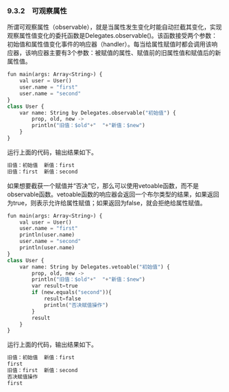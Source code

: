 ### 9.3.2　可观察属性

所谓可观察属性（observable），就是当属性发生变化时能自动拦截其变化，实现观察属性值变化的委托函数是Delegates.observable()。该函数接受两个参数：初始值和属性值变化事件的响应器（handler）。每当给属性赋值时都会调用该响应器，该响应器主要有3个参数：被赋值的属性、赋值前的旧属性值和赋值后的新属性值。

```python
fun main(args: Array<String>) {
    val user = User()
    user.name = "first"
    user.name = "second"
}
class User {
    var name: String by Delegates.observable("初始值") {
        prop, old, new ->
        println("旧值：$old"+"  "+"新值：$new")
    }
}
```

运行上面的代码，输出结果如下。

```python
旧值：初始值  新值：first
旧值：first  新值：second
```

如果想要截获一个赋值并“否决”它，那么可以使用vetoable函数，而不是observable函数。vetoable函数的响应器会返回一个布尔类型的结果，如果返回为true，则表示允许给属性赋值；如果返回为false，就会拒绝给属性赋值。

```python
fun main(args: Array<String>) {
    val user = User()
    user.name = "first"
    println(user.name)
    user.name = "second"
    println(user.name)
}
class User {
    var name: String by Delegates.vetoable("初始值") {
        prop, old, new ->
        println("旧值：$old"+"  "+"新值：$new")
        var result=true
        if (new.equals("second")){
            result=false
            println("否决赋值操作")
        }
        result
    }
}
```

运行上面的代码，输出结果如下。

```python
旧值：初始值  新值：first
first
旧值：first  新值：second
否决赋值操作
first
```

